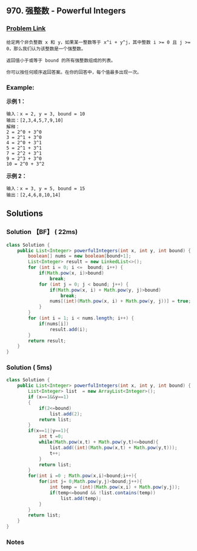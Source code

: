 ## 970. 强整数 - Powerful Integers

> 

### [Problem Link](https://leetcode-cn.com/problems/powerful-integers/)
	给定两个非负整数 x 和 y，如果某一整数等于 x^i + y^j，其中整数 i >= 0 且 j >= 0，那么我们认为该整数是一个强整数。
	
	返回值小于或等于 bound 的所有强整数组成的列表。
	
	你可以按任何顺序返回答案。在你的回答中，每个值最多出现一次。

### Example:

**示例 1：**

```
输入：x = 2, y = 3, bound = 10
输出：[2,3,4,5,7,9,10]
解释： 
2 = 2^0 + 3^0
3 = 2^1 + 3^0
4 = 2^0 + 3^1
5 = 2^1 + 3^1
7 = 2^2 + 3^1
9 = 2^3 + 3^0
10 = 2^0 + 3^2
```

**示例 2：**

```
输入：x = 3, y = 5, bound = 15
输出：[2,4,6,8,10,14]
```

## Solutions
### Solution 【BF】 ( 22ms)
```java
class Solution {
	public List<Integer> powerfulIntegers(int x, int y, int bound) {
        boolean[] nums = new boolean[bound+1];
        List<Integer> result = new LinkedList<>();
        for (int i = 0; i <=  bound; i++) {
        	if(Math.pow(x, i)>bound)
        		break;
        	for (int j = 0; j < bound; j++) {
        		if(Math.pow(x, i) + Math.pow(y, j)>bound)
            		break;
        		nums[(int)(Math.pow(x, i) + Math.pow(y, j))] = true;
			}
		}
        for (int i = 1; i < nums.length; i++) {
			if(nums[i])
				result.add(i);
		}
        return result;
    }
}
```
### Solution  ( 5ms)
```java
class Solution {
    public List<Integer> powerfulIntegers(int x, int y, int bound) {
        List<Integer> list  = new ArrayList<Integer>();
        if (x==1&&y==1)
        {
            if(2<=bound)
                list.add(2);
            return list;
        }
        if(x==1||y==1){
            int t =0;
            while(Math.pow(x,t) + Math.pow(y,t)<=bound){
                list.add((int)(Math.pow(x,t) + Math.pow(y,t)));
                t++;
            }
            return list;
        }
        for(int i =0 ; Math.pow(x,i)<bound;i++){
            for(int j= 0;Math.pow(y,j)<bound;j++){
                int temp = (int)(Math.pow(x,i) + Math.pow(y,j));
                if(temp<=bound && !list.contains(temp))
                    list.add(temp);
            }
        }
        return list;
    }
}
```


### Notes

